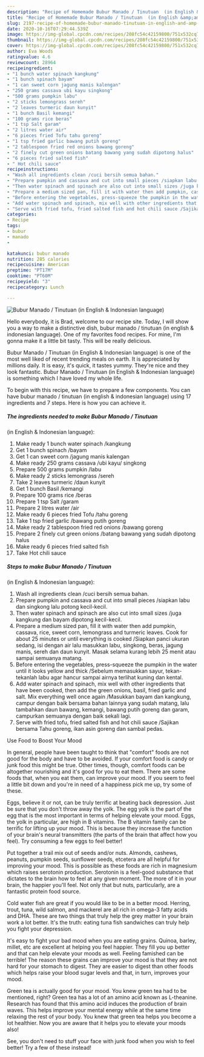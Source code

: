 ```yaml
---
description: "Recipe of Homemade Bubur Manado / Tinutuan  (in English &amp;amp; Indonesian language)"
title: "Recipe of Homemade Bubur Manado / Tinutuan  (in English &amp;amp; Indonesian language)"
slug: 2197-recipe-of-homemade-bubur-manado-tinutuan-in-english-and-amp-indonesian-language
date: 2020-10-16T07:29:44.539Z
image: https://img-global.cpcdn.com/recipes/208fc54c42159800/751x532cq70/bubur-manado-tinutuan-in-english-indonesian-language-recipe-main-photo.jpg
thumbnail: https://img-global.cpcdn.com/recipes/208fc54c42159800/751x532cq70/bubur-manado-tinutuan-in-english-indonesian-language-recipe-main-photo.jpg
cover: https://img-global.cpcdn.com/recipes/208fc54c42159800/751x532cq70/bubur-manado-tinutuan-in-english-indonesian-language-recipe-main-photo.jpg
author: Eva Woods
ratingvalue: 4.6
reviewcount: 28964
recipeingredient:
- "1 bunch water spinach kangkung"
- "1 bunch spinach bayam"
- "1 can sweet corn jagung manis kalengan"
- "250 grams cassava ubi kayu singkong"
- "500 grams pumpkin labu"
- "2 sticks lemongrass sereh"
- "2 leaves turmeric daun kunyit"
- "1 bunch Basil kemangi"
- "100 grams rice beras"
- "1 tsp Salt garam"
- "2 litres water air"
- "6 pieces fried Tofu tahu goreng"
- "1 tsp fried garlic bawang putih goreng"
- "2 tablespoon fried red onions bawang goreng"
- "2 finely cut green onions batang bawang yang sudah dipotong halus"
- "6 pieces fried salted fish"
- " Hot chili sauce"
recipeinstructions:
- "Wash all ingredients clean /cuci bersih semua bahan."
- "Prepare pumpkin and cassava and cut into small pieces /siapkan labu dan singkong lalu potong kecil-kecil."
- "Then water spinach and spinach are also cut into small sizes /juga kangkung dan bayam dipotong kecil-kecil."
- "Prepare a medium sized pan, fill it with water then add pumpkin, cassava, rice, sweet corn, lemongrass and turmeric leaves. Cook for about 25 minutes or until everything is cooked /Siapkan panci ukuran sedang, isi dengan air lalu masukkan labu, singkong, beras, jagung manis, sereh dan daun kunyit. Masak selama kurang lebih 25 menit atau sampai semuanya matang."
- "Before entering the vegetables, press-squeeze the pumpkin in the water until it looks yellow and thick /Sebelum memasukkan sayur, tekan-tekanlah labu agar hancur sampai airnya terlihat kuning dan kental."
- "Add water spinach and spinach, mix well with other ingredients that have been cooked, then add the green onions, basil, fried garlic and salt. Mix everything well once again /Masukkan bayam dan kangkung, campur dengan baik bersama bahan lainnya yang sudah matang, lalu tambahkan daun bawang, kemangi, bawang putih goreng dan garam, campurkan semuanya dengan baik sekali lagi."
- "Serve with fried tofu, fried salted fish and hot chili sauce /Sajikan bersama Tahu goreng, ikan asin goreng dan sambal pedas."
categories:
- Recipe
tags:
- bubur
- manado
- 

katakunci: bubur manado  
nutrition: 285 calories
recipecuisine: American
preptime: "PT17M"
cooktime: "PT60M"
recipeyield: "3"
recipecategory: Lunch

---
```



![Bubur Manado / Tinutuan 
(in English &amp; Indonesian language)](https://img-global.cpcdn.com/recipes/208fc54c42159800/751x532cq70/bubur-manado-tinutuan-in-english-indonesian-language-recipe-main-photo.jpg)

Hello everybody, it is Brad, welcome to our recipe site. Today, I will show you a way to make a distinctive dish, bubur manado / tinutuan 
(in english &amp; indonesian language). One of my favorites food recipes. For mine, I'm gonna make it a little bit tasty. This will be really delicious.



Bubur Manado / Tinutuan 
(in English &amp; Indonesian language) is one of the most well liked of recent trending meals on earth. It is appreciated by millions daily. It is easy, it's quick, it tastes yummy. They're nice and they look fantastic. Bubur Manado / Tinutuan 
(in English &amp; Indonesian language) is something which I have loved my whole life.


To begin with this recipe, we have to prepare a few components. You can have bubur manado / tinutuan 
(in english &amp; indonesian language) using 17 ingredients and 7 steps. Here is how you can achieve it.

<!--inarticleads1-->

##### The ingredients needed to make Bubur Manado / Tinutuan 
(in English &amp; Indonesian language):

1. Make ready 1 bunch water spinach /kangkung
1. Get 1 bunch spinach /bayam
1. Get 1 can sweet corn /jagung manis kalengan
1. Make ready 250 grams cassava /ubi kayu/ singkong
1. Prepare 500 grams pumpkin /labu
1. Make ready 2 sticks lemongrass /sereh
1. Take 2 leaves turmeric /daun kunyit
1. Get 1 bunch Basil /kemangi
1. Prepare 100 grams rice /beras
1. Prepare 1 tsp Salt /garam
1. Prepare 2 litres water /air
1. Make ready 6 pieces fried Tofu /tahu goreng
1. Take 1 tsp fried garlic /bawang putih goreng
1. Make ready 2 tablespoon fried red onions /bawang goreng
1. Prepare 2 finely cut green onions /batang bawang yang sudah dipotong halus
1. Make ready 6 pieces fried salted fish
1. Take  Hot chili sauce




<!--inarticleads2-->

##### Steps to make Bubur Manado / Tinutuan 
(in English &amp; Indonesian language):

1. Wash all ingredients clean /cuci bersih semua bahan.
1. Prepare pumpkin and cassava and cut into small pieces /siapkan labu dan singkong lalu potong kecil-kecil.
1. Then water spinach and spinach are also cut into small sizes /juga kangkung dan bayam dipotong kecil-kecil.
1. Prepare a medium sized pan, fill it with water then add pumpkin, cassava, rice, sweet corn, lemongrass and turmeric leaves. Cook for about 25 minutes or until everything is cooked /Siapkan panci ukuran sedang, isi dengan air lalu masukkan labu, singkong, beras, jagung manis, sereh dan daun kunyit. Masak selama kurang lebih 25 menit atau sampai semuanya matang.
1. Before entering the vegetables, press-squeeze the pumpkin in the water until it looks yellow and thick /Sebelum memasukkan sayur, tekan-tekanlah labu agar hancur sampai airnya terlihat kuning dan kental.
1. Add water spinach and spinach, mix well with other ingredients that have been cooked, then add the green onions, basil, fried garlic and salt. Mix everything well once again /Masukkan bayam dan kangkung, campur dengan baik bersama bahan lainnya yang sudah matang, lalu tambahkan daun bawang, kemangi, bawang putih goreng dan garam, campurkan semuanya dengan baik sekali lagi.
1. Serve with fried tofu, fried salted fish and hot chili sauce /Sajikan bersama Tahu goreng, ikan asin goreng dan sambal pedas.




Use Food to Boost Your Mood


In general, people have been taught to think that "comfort" foods are not good for the body and have to be avoided. If your comfort food is candy or junk food this might be true. Other times, though, comfort foods can be altogether nourishing and it's good for you to eat them. There are some foods that, when you eat them, can improve your mood. If you seem to feel a little bit down and you're in need of a happiness pick me up, try some of these.

Eggs, believe it or not, can be truly terrific at beating back depression. Just be sure that you don't throw away the yolk. The egg yolk is the part of the egg that is the most important in terms of helping elevate your mood. Eggs, the yolk in particular, are high in B vitamins. The B vitamin family can be terrific for lifting up your mood. This is because they increase the function of your brain's neural transmitters (the parts of the brain that affect how you feel). Try consuming a few eggs to feel better!

Put together a trail mix out of seeds and/or nuts. Almonds, cashews, peanuts, pumpkin seeds, sunflower seeds, etcetera are all helpful for improving your mood. This is possible as these foods are rich in magnesium which raises serotonin production. Serotonin is a feel-good substance that dictates to the brain how to feel at any given moment. The more of it in your brain, the happier you'll feel. Not only that but nuts, particularly, are a fantastic protein food source.

Cold water fish are great if you would like to be in a better mood. Herring, trout, tuna, wild salmon, and mackerel are all rich in omega-3 fatty acids and DHA. These are two things that truly help the grey matter in your brain work a lot better. It's the truth: eating tuna fish sandwiches can truly help you fight your depression. 

It's easy to fight your bad mood when you are eating grains. Quinoa, barley, millet, etc are excellent at helping you feel happier. They fill you up better and that can help elevate your moods as well. Feeling famished can be terrible! The reason these grains can improve your mood is that they are not hard for your stomach to digest. They are easier to digest than other foods which helps raise your blood sugar levels and that, in turn, improves your mood.

Green tea is actually good for your mood. You knew green tea had to be mentioned, right? Green tea has a lot of an amino acid known as L-theanine. Research has found that this amino acid induces the production of brain waves. This helps improve your mental energy while at the same time relaxing the rest of your body. You knew that green tea helps you become a lot healthier. Now you are aware that it helps you to elevate your moods also!

See, you don't need to stuff your face with junk food when you wish to feel better! Try a few of these instead!


